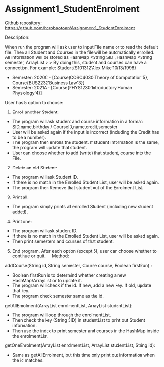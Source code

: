 # Assignment1_StudentEnrolment
Github repository: https://github.com/herobaotoan/Assignment1_StudentEnrolment

Description: 

When run the program will ask user to input File name or to read the default file.
Then all Student and Courses in the file will be automatically enrolled.
All information will be stored as
HashMap <String SID , HashMap <String semester, ArrayList <Course> > >
By doing this, student and courses can have a connection.
For example: 
Student{S101312'Alex Mike'10/13/1998}
 - Semester: 2020C - [Course{COSC4030'Theory of Computation'5}, Course{BUS2232'Business Law'3}]
 - Semester: 2021A - [Course{PHYS1230'Introductory Human Physiology'4}]

User has 5 option to choose:
1.	Enroll another Student:
-	The program will ask student and course information in a format: SID,name,birthday / CourseID,name,credit,semester
-	User will be asked again if the input is incorrect (including the Credit has to be a number).
-	The program then enrolls the student. If student information is the same, the program will update that student.
-	User can choose whether to add (write) that student, course into the File.
2.	Delete an old Student:
-	The program will ask Student ID.
-	If there is no match in the Enrolled Student List, user will be asked again.
-	The program then Remove that student out of the Enrolment List.
3.	Print all:
-	The program simply prints all enrolled Student (including new student added).
4.	Print one:
-	The program will ask student ID.
-	If there is no match in the Enrolled Student List, user will be asked again.
-	Then print semesters and courses of that student.
5.	End program.
After each option (except 5), user can choose whether to continue or quit.
 
Method:

addCourse(String id, String semester, Course course, Boolean firstRun) :
-	Boolean firstRun is to determind whether creating a new HashMap/ArrayList or to update it.
-	The program will check if the id. 
If new, add a new key. If old, update that key.
-	The program check semester same as the id.

getAllEnrolment(ArrayList<StudentEnrolment> enrolmentList, ArrayList<Student> studentList):
-	The program will loop through the enrolmentList.
-	Then check the key (String SID) in studentList to print out Student information.
-	Then use the index to print semester and courses in the HashMap inside the enrolmentList.

getOneEnrolment(ArrayList<StudentEnrolment> enrolmentList, ArrayList<Student> studentList, String id):
-	Same as getAllEnrolment, but this time only print out information when the id matches.
